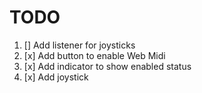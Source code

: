 # TODO

1. [] Add listener for joysticks
1. [x] Add button to enable Web Midi
1. [x] Add indicator to show enabled status
1. [x] Add joystick
